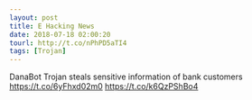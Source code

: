```yaml
---
layout: post
title: E Hacking News
date: 2018-07-18 02:00:20
tourl: http://t.co/nPhPD5aTI4
tags: [Trojan]
---
```

DanaBot Trojan steals sensitive information of bank customers https://t.co/6yFhxd02m0 https://t.co/k6QzPShBo4